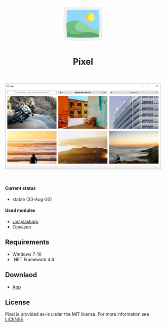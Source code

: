 <div align="center">
    <p align="center">
	    <img src="icon.png?raw=true" />
    </p>
    <h1 align="center">Pixel</h1>
    <h3 align="center"></h3>
</div>

<br/>

<p align="center">
	<img src="screenshot.png?raw=true" />
</p>

<br/>

#### Current status

* stable (30-Aug-20)

#### Used modules

* [Unsplasharp](https://github.com/rootasjey/unsplasharp)
* [TinyJson](https://github.com/zanders3/json)

## Requirements

* Windows 7-10
* .NET Framework 4.8

## Downlaod

* [App](https://github.com/skyffx/Pixel/releases)

## License

Pixel is provided as-is under the MIT license. For more information see [LICENSE](LICENSE).